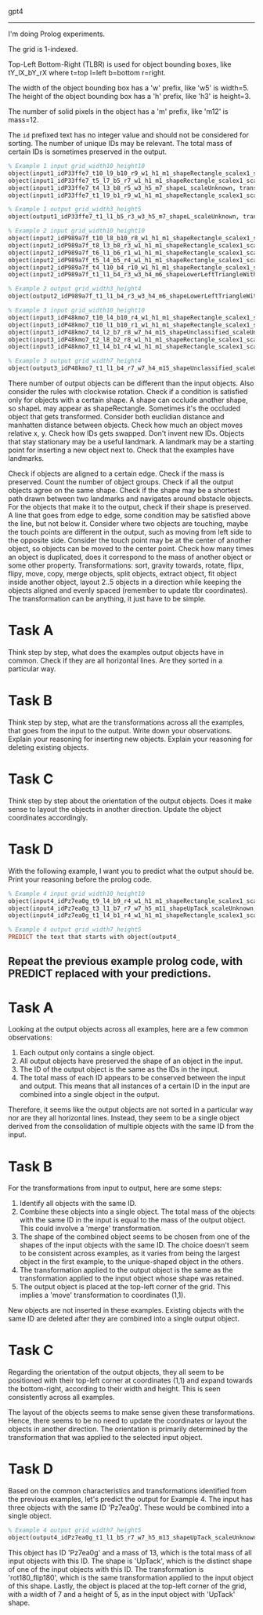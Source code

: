 gpt4

---

I'm doing Prolog experiments.


The grid is 1-indexed.


Top-Left Bottom-Right (TLBR) is used for object bounding boxes, like tY_lX_bY_rX where t=top l=left b=bottom r=right.


The width of the object bounding box has a 'w' prefix, like 'w5' is width=5.
The height of the object bounding box has a 'h' prefix, like 'h3' is height=3.

The number of solid pixels in the object has a 'm' prefix, like 'm12' is mass=12.

The `id` prefixed text has no integer value and should not be considered for sorting. The number of unique IDs may be relevant. The total mass of certain IDs is sometimes preserved in the output.
```prolog
% Example 1 input grid_width10_height10
object(input1_idP33ffe7_t10_l9_b10_r9_w1_h1_m1_shapeRectangle_scalex1_scaley1, transform(all)).
object(input1_idP33ffe7_t5_l7_b5_r7_w1_h1_m1_shapeRectangle_scalex1_scaley1, transform(all)).
object(input1_idP33ffe7_t4_l3_b8_r5_w3_h5_m7_shapeL_scaleUnknown, transform(rot180_flip270)).
object(input1_idP33ffe7_t1_l9_b1_r9_w1_h1_m1_shapeRectangle_scalex1_scaley1, transform(all)).

% Example 1 output grid_width3_height5
object(output1_idP33ffe7_t1_l1_b5_r3_w3_h5_m7_shapeL_scaleUnknown, transform(rot180_flip270)).

% Example 2 input grid_width10_height10
object(input2_idP989a7f_t10_l8_b10_r8_w1_h1_m1_shapeRectangle_scalex1_scaley1, transform(all)).
object(input2_idP989a7f_t8_l3_b8_r3_w1_h1_m1_shapeRectangle_scalex1_scaley1, transform(all)).
object(input2_idP989a7f_t6_l1_b6_r1_w1_h1_m1_shapeRectangle_scalex1_scaley1, transform(all)).
object(input2_idP989a7f_t5_l4_b5_r4_w1_h1_m1_shapeRectangle_scalex1_scaley1, transform(all)).
object(input2_idP989a7f_t4_l10_b4_r10_w1_h1_m1_shapeRectangle_scalex1_scaley1, transform(all)).
object(input2_idP989a7f_t1_l1_b4_r3_w3_h4_m6_shapeLowerLeftTriangleWithoutCorner_scaleUnknown, transform(rot270_flip180)).

% Example 2 output grid_width3_height4
object(output2_idP989a7f_t1_l1_b4_r3_w3_h4_m6_shapeLowerLeftTriangleWithoutCorner_scaleUnknown, transform(rot270_flip180)).

% Example 3 input grid_width10_height10
object(input3_idP48kmo7_t10_l4_b10_r4_w1_h1_m1_shapeRectangle_scalex1_scaley1, transform(all)).
object(input3_idP48kmo7_t10_l1_b10_r1_w1_h1_m1_shapeRectangle_scalex1_scaley1, transform(all)).
object(input3_idP48kmo7_t4_l2_b7_r8_w7_h4_m15_shapeUnclassified_scaleUnknown, transform(rot270)).
object(input3_idP48kmo7_t2_l8_b2_r8_w1_h1_m1_shapeRectangle_scalex1_scaley1, transform(all)).
object(input3_idP48kmo7_t1_l4_b1_r4_w1_h1_m1_shapeRectangle_scalex1_scaley1, transform(all)).

% Example 3 output grid_width7_height4
object(output3_idP48kmo7_t1_l1_b4_r7_w7_h4_m15_shapeUnclassified_scaleUnknown, transform(rot270)).
```


There number of output objects can be different than the input objects. Also consider the rules with clockwise rotation.
Check if a condition is satisfied only for objects with a certain shape.
A shape can occlude another shape, so shapeL may appear as shapeRectangle. Sometimes it's the occluded object that gets transformed.
Consider both euclidian distance and manhatten distance between objects.
Check how much an object moves relative x, y.
Check how IDs gets swapped. Don't invent new IDs.
Objects that stay stationary may be a useful landmark. A landmark may be a starting point for inserting a new object next to. Check that the examples have landmarks.


Check if objects are aligned to a certain edge. Check if the mass is preserved. Count the number of object groups.
Check if all the output objects agree on the same shape.
Check if the shape may be a shortest path drawn between two landmarks and navigates around obstacle objects.
For the objects that make it to the output, check if their shape is preserved.
A line that goes from edge to edge, some condition may be satisfied above the line, but not below it.
Consider where two objects are touching, maybe the touch points are different in the output, such as moving from left side to the opposite side.
Consider the touch point may be at the center of another object, so objects can be moved to the center point.
Check how many times an object is duplicated, does it correspond to the mass of another object or some other property.
Transformations: sort, gravity towards, rotate, flipx, flipy, move, copy, merge objects, split objects, extract object, fit object inside another object, layout 2..5 objects in a direction while keeping the objects aligned and evenly spaced (remember to update tlbr coordinates). The transformation can be anything, it just have to be simple.


# Task A
Think step by step, what does the examples output objects have in common. Check if they are all horizontal lines. Are they sorted in a particular way.


# Task B
Think step by step, what are the transformations across all the examples, that goes from the input to the output. Write down your observations.
Explain your reasoning for inserting new objects.
Explain your reasoning for deleting existing objects.


# Task C
Think step by step about the orientation of the output objects. Does it make sense to layout the objects in another direction. Update the object coordinates accordingly.


# Task D
With the following example, I want you to predict what the output should be. Print your reasoning before the prolog code.


```prolog
% Example 4 input grid_width10_height10
object(input4_idPz7ea0g_t9_l4_b9_r4_w1_h1_m1_shapeRectangle_scalex1_scaley1, transform(all)).
object(input4_idPz7ea0g_t3_l1_b7_r7_w7_h5_m11_shapeUpTack_scaleUnknown, transform(rot180_flip180)).
object(input4_idPz7ea0g_t1_l4_b1_r4_w1_h1_m1_shapeRectangle_scalex1_scaley1, transform(all)).

% Example 4 output grid_width7_height5
PREDICT the text that starts with object(output4_
```
Repeat the previous example prolog code, with PREDICT replaced with your predictions.
---
# Task A
Looking at the output objects across all examples, here are a few common observations:

1. Each output only contains a single object.
2. All output objects have preserved the shape of an object in the input.
3. The ID of the output object is the same as the IDs in the input.
4. The total mass of each ID appears to be conserved between the input and output. This means that all instances of a certain ID in the input are combined into a single object in the output.

Therefore, it seems like the output objects are not sorted in a particular way nor are they all horizontal lines. Instead, they seem to be a single object derived from the consolidation of multiple objects with the same ID from the input.

# Task B
For the transformations from input to output, here are some steps:

1. Identify all objects with the same ID.
2. Combine these objects into a single object. The total mass of the objects with the same ID in the input is equal to the mass of the output object. This could involve a 'merge' transformation.
3. The shape of the combined object seems to be chosen from one of the shapes of the input objects with the same ID. The choice doesn't seem to be consistent across examples, as it varies from being the largest object in the first example, to the unique-shaped object in the others.
4. The transformation applied to the output object is the same as the transformation applied to the input object whose shape was retained. 
5. The output object is placed at the top-left corner of the grid. This implies a 'move' transformation to coordinates (1,1).

New objects are not inserted in these examples. Existing objects with the same ID are deleted after they are combined into a single output object.

# Task C
Regarding the orientation of the output objects, they all seem to be positioned with their top-left corner at coordinates (1,1) and expand towards the bottom-right, according to their width and height. This is seen consistently across all examples.

The layout of the objects seems to make sense given these transformations. Hence, there seems to be no need to update the coordinates or layout the objects in another direction. The orientation is primarily determined by the transformation that was applied to the selected input object.

# Task D
Based on the common characteristics and transformations identified from the previous examples, let's predict the output for Example 4. The input has three objects with the same ID 'Pz7ea0g'. These would be combined into a single object.

```prolog
% Example 4 output grid_width7_height5
object(output4_idPz7ea0g_t1_l1_b5_r7_w7_h5_m13_shapeUpTack_scaleUnknown, transform(rot180_flip180)).
```
This object has ID 'Pz7ea0g' and a mass of 13, which is the total mass of all input objects with this ID. The shape is 'UpTack', which is the distinct shape of one of the input objects with this ID. The transformation is 'rot180_flip180', which is the same transformation applied to the input object of this shape. Lastly, the object is placed at the top-left corner of the grid, with a width of 7 and a height of 5, as in the input object with 'UpTack' shape.
